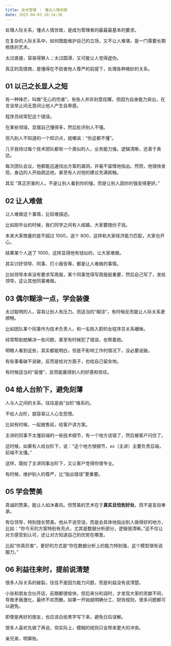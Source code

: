 ```yaml
---
title: 技术管理 ｜ 懂点人情世故
date: 2025-04-03 20:14:36
---
```


处理人际关系，懂点人情世故，是成为管理者的最最最基本的要求。

在复杂的人际关系中，如何既能维护自己的立场，又不让人难堪，是一门需要长期修炼的艺术。

太过直接，容易得罪人；太过圆滑，又可能让人觉得虚伪。

真正的高情商，是懂得在不损害他人尊严的前提下，处理各种微妙的关系。

## 01 以己之长显人之短

有一种锋芒，叫做“无心的伤害”。有些人并非刻意炫耀，但因为自身能力突出，在言谈举止间无意间让他人产生自卑感。  

程序员经常犯这个错误。

在某些领域，显摆自己懂得多，然后批评别人不懂。

但凡别人不知道的一个知识点，就嘲讽：“你这都不懂”。

几乎我待过每个技术团队都有一个类似的人，业务能力强，逻辑清晰，还善于表达。

每次团队会议，他都能迅速找出方案的漏洞，并毫不留情地指出。然而，他很快发现，身边的人开始疏远他，甚至有人对他的建议充满抵触。

其实 “真正厉害的人，不是让别人看到你的强，而是让别人因你的强变得更好。” 

## 02 让人难做

让人难做这个事情，比较难描述。

比如刚毕业的时候，我们同学之间有人结婚，大家要随份子钱。

本来大家商量的是不超过 1000，送个 800，这样和大家经济能力匹配，大家也开心。

结果某个人送了 1000，这样显得他有钱似的，让大家难做。

其实讨好领导、同事、打小报告等，都是让人难做的事情。

比如领导本来没有要求写周报，某个同事觉得写周报挺重要，然后自己写了，发给领导，这让其他同事难做。

## 03 偶尔糊涂一点，学会装傻

太过聪明的人，容易让别人有压力。而适当的“糊涂”，有时候反而能让人际关系更顺畅。  

比如团队某个同事作为技术负责人，和一名刚入职的女程序员关系暧昧。

经常帮助她解决一些问题，甚至有时候犯了错误，也帮着她。

明眼人看到这些，其实都能明白，但是不影响工作的情况下，没必要说破。

有些事看破不说破，反而是给对方面子，也给自己留余地。 

有时候适当的“装傻”，反而能赢得别人的好感和信任。  

## 04 给人台阶下，避免刻薄

人与人之间的关系，往往是由“台阶”维系的。

不给人台阶，就容易让人心生怨恨。  

比如有时候，一起做售前，给客户讲方案。

主讲的同事不太懂前端的一些技术细节，有一个地方说错了，然后被客户问住了。

这时候，如果有人给台阶下，说：“这个地方很细节，xx（主讲）主要负责后端，前端不太懂。”

这样，既给了主讲同事台阶下，又让客户觉得你很专业。

有时候，维护别人的尊严，比“指出错误”更重要。  

## 05 学会赞美

真诚的赞美，能让人如沐春风。但赞美的艺术在于**真实且恰到好处**，而不是盲目奉承。  

有位领导，特别擅长赞美。他从不说空话，而是会具体地指出别人做得好的地方，比如：“你今天的方案特别有亮点，尤其是数据分析部分，逻辑很清晰。”这不仅让对方感受到认可，还让对方知道自己的优势在哪里。 

比起“你真厉害”，更好的方式是“你在数据分析上的能力特别强，这个模型很有说服力。”  

## 06 利益往来时，提前说清楚

很多人际关系的破裂，往往不是因为能力问题，而是利益没有说清楚。  

小张和朋友合伙开店，前期都很愉快，但后来分利润时，才发现大家的贡献不同，导致矛盾激化，最终不欢而散。如果一开始就明确分工、财务规则，很多问题都可以避免。  

即使是再好的朋友，也应该白纸黑字写下来，避免日后误解。  

很多人喜欢先做了再说，但实际上，模糊的规则只会带来更大的冲突。  

亲兄弟，明算账。